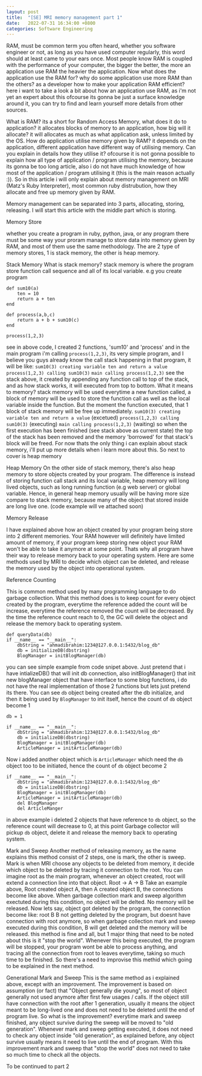 ```yaml
---
layout: post
title:  "[SE] MRI memory management part 1"
date:   2022-07-31 16:34:00 +0800
categories: Software Engineering
---
```


RAM, must be common term you often heard, whether you software engineer or not, as long as you have used computer regularly, this word should at least came to your ears once. Most people know RAM is coupled with the performance of your computer, the bigger the better, the more an application use RAM the heavier the application. Now what does the application use the RAM for? why do some application use more RAM than the others? as a developer how to make your application RAM efficient? here i want to take a look a bit about how an application use RAM, as i'm not yet an expert about this ofcourse its gonna be just a surface knowledge around it, you can try to find and learn yourself more details from other sources.

What is RAM? its a short for Random Access Memory, what does it do to application? it allocates blocks of memory to an application, how big will it allocate? it will allocates as much as what application ask, unless limited by the OS. How do application utilise memory given by RAM? it depends on the application, different application have different way of utilising memory. Can you explain in details how they utilise it? ofcourse it is not gonna possible to explain how all type of application / program utilising the memory, because its gonna be too long article, also i do not have much knowledge of how most of the application / program utilising it (this is the main reason actually :)). So in this article i will only explain about memory management on MRI (Matz's Ruby Interpreter), most common ruby distrubution, how they allocate and free up memory given by RAM.

Memory management can be separated into 3 parts, allocating, storing, releasing. I will start this article with the middle part which is storing.

Memory Store

whether you create a program in ruby, python, java, or any program there must be some way your proram manage to store data into memory given by RAM, and most of them use the same methodology. The are 2 type of memory stores, 1 is stack memory, the other is heap memory.

Stack Memory
What is stack memory? stack memory is where the program store function call sequence and all of its local variable. e.g you create program 
```
def sum10(a)
	ten = 10
	return a + ten
end

def process(a,b,c)
	return a + b + sum10(c)
end

process(1,2,3)
```
see in above code, I created 2 functions, 'sum10' and 'process' and in the main program i'm calling `process(1,2,3)`, its very simple program, and I believe you guys already know the call stack happening in that program, it will be like:
`sum10(3) creating variable ten and return a value`
`process(1,2,3) calling sum10(3)`
`main calling process(1,2,3)`
see the stack above, it created by appending any function call to top of the stack, and as how stack works, it will executed from top to bottom. What it means to memory? stack memory will be used everytime a new function called, a block of memory will be used to store the function call as well as the local variable inside the function. But the moment the function executed, that 1 block of stack memory will be free up immediately.
`sum10(3) creating variable ten and return a value` (excetued)
`process(1,2,3) calling sum10(3)` (executing)
`main calling process(1,2,3)` (waiting)
so when the first execution has been finished (see stack above as current state) the top of the stack has been removed and the memory 'borrowed' for that stack's block will be freed. For now thats the only thing i can explain about stack memory, i'll put up more details when i learn more about this. So next to cover is heap memory

Heap Memory
On the other side of stack memory, there's also heap memory to store objects created by your program. The difference is instead of storing function call stack and its local variable, heap memory will long lived objects, such as long running function (e.g web server) or global variable. Hence, in general heap memory usually will be having more size compare to stack memory, because many of the object that stored inside are long live one. (code example will ve attached soon)


Memory Release

I have explained above how an object created by your program being store into 2 different memories. Your RAM however will definitely have limited amount of memory, if your program keep storing new object your RAM won't be able to take it anymore at some point. Thats why all program have their way to release memory back to your operating system. Here are some methods used by MRI to decide which object can be deleted, and release the memory used by the object into operational system.

Reference Counting

This is common method used by many programming language to do garbage collection. What this method does is to keep count for every object created by the program, everytime the reference added the count will be increase, everytime the reference removed the count will be decreased. By the time the reference count reach to 0, the GC will delete the object and release the memory back to operating system.
```
def queryData(db)
if __name__ == "__main__":
	dbString = "ahmadibrahim:1234@127.0.0.1:5432/blog_db"
	db = initializeDB(dbstring)
	BlogManager = initBlogManager(db)
```
you can see simple example from code snipet above. Just pretend that i have intializeDB() that will init db connection, also initBlogManager() that init new blogManager object that have interface to some blog functions, i do not have the real implementation of those 2 functions but lets just pretend its there.
You can see `db` object being created after the db initialize, and then it being used by `BlogManager` to init itself, hence the count of `db` object become 1
```
db = 1
```

```
if __name__ == "__main__":
	dbString = "ahmadibrahim:1234@127.0.0.1:5432/blog_db"
	db = initializeDB(dbstring)
	BlogManager = initBlogManager(db)
	ArticleManager = initArticleManager(db)
```
Now i added another object which is `ArticleManager` which need the `db` object too to be initiated, hence the count of `db` object become 2
```
if __name__ == "__main__":
	dbString = "ahmadibrahim:1234@127.0.0.1:5432/blog_db"
	db = initializeDB(dbstring)
	BlogManager = initBlogManager(db)
	ArticleManager = initArticleManager(db)
	del BlogManager
	del ArticleManger
```
in above example i deleted 2 objects that have reference to `db` object, so the reference count will decrease to 0, at this point Garbage collector will pickup `db` object, delete it and release the memory back to operating system.


Mark and Sweep
Another method of releasing memory, as the name explains this method consist of 2 steps, one is mark, the other is sweep. Mark is when MRI choose any objects to be deleted from memory, it decide which object to be deleted by tracing it connection to the root. You can imagine root as the main program, whenever an object created, root will extend a connection line into that object.
Root -> A -> B
Take an example above, Root created object A, then A created object B, the connections become like above. When garbage collection mark and sweep algorithm exectuted during this condition, no object will be delted. No memory will be released.
Now lets say, object got deleted by the program, the connection become like:
root B
B not getting deleted by the program, but doesnt have connection with root anymore, so when garbage collection mark and sweep executed during this condition, B will get deleted and the memory will be released. this method is fine and all, but 1 major thing that need to be noted about this is it "stop the world". Whenever this being executed, the program will be stopped, your program wont be able to process anything, and tracing all the connection from root to leaves everytime, taking so much time to be finished. So there's a need to improvise this methid which going to be explained in the next method.

Generational Mark and Sweep
This is the same method as i explained above, except with an improvement. The improvement is based on assumption (or fact) that "Object generally die young", so most of object generally not used anymore after first few usages / calls. If the object still have connection with the root after 1 generation, usually it means the object meant to be long-lived one and does not need to be deleted until the end of program live. So what is the improvement? everytime mark and sweep finished, any object survive during the sweep will be moved to "old generation". Whenever mark and sweep getting executed, it does not need to check any object inside "old generation", as explained before, any object survive usually means it need to live until the end of program. With this improvement mark and sweep that "stop the world" does not need to take so much time to check all the objects.


To be continued to part 2
